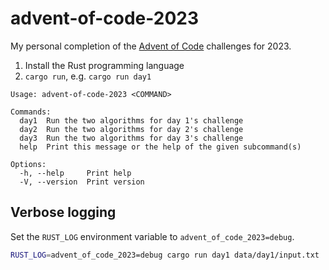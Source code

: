 # advent-of-code-2023

My personal completion of the [Advent of Code](https://adventofcode.com/2023) challenges for 2023.

1. Install the Rust programming language
2. `cargo run`, e.g. `cargo run day1`

```none
Usage: advent-of-code-2023 <COMMAND>

Commands:
  day1  Run the two algorithms for day 1's challenge
  day2  Run the two algorithms for day 2's challenge
  day3  Run the two algorithms for day 3's challenge
  help  Print this message or the help of the given subcommand(s)

Options:
  -h, --help     Print help
  -V, --version  Print version
```

## Verbose logging

Set the `RUST_LOG` environment variable to `advent_of_code_2023=debug`.

```bash
RUST_LOG=advent_of_code_2023=debug cargo run day1 data/day1/input.txt
```

